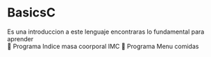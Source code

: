 # BasicsC
Es una introduccion a este lenguaje encontraras lo fundamental para aprender
</br>
:small_blue_diamond: Programa Indice masa coorporal IMC
:small_blue_diamond: Programa Menu comidas
